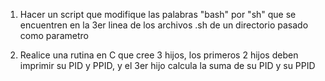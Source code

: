 1) Hacer un script que modifique las palabras "bash" por "sh" que se encuentren en la 3er linea de los archivos .sh de un directorio pasado como parametro

2) Realice una rutina en C que cree 3 hijos, los primeros 2 hijos deben imprimir su PID y PPID, y el 3er hijo calcula la suma de su PID y su PPID